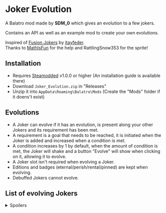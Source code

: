 # Joker Evolution
A Balatro mod made by **SDM_0** which gives an evolution to a few jokers.

Contains an API as well as an example mod to create your own evolutions.

Inspired of [Fusion Jokers](https://github.com/itayfeder/Fusion-Jokers) by [itayfeder](https://github.com/itayfeder).<br>
Thanks to [MathIsFun](https://github.com/MathIsFun0) for the help and RattlingSnow353 for the sprite!

## Installation
- Requires [Steamodded](https://github.com/Steamopollys/Steamodded/) v1.0.0 or higher (An installation guide is available there)
- Download `Joker_Evolution.zip` in "Releases"
- Unzip it into `AppData\Roaming\Balatro\Mods` (Create the "Mods" folder if it doens't exist)

## Evolutions
- A Joker can evolve if it has an evolution, is present along your other Jokers and its requirement has been met.
- A requirement is a goal that needs to be reached, it is initiated when the Joker is added and increased when a condition is met.
- A condition increases by 1 by default, when the amount of condition is met, the Joker will shake and a button "Evolve" will
show when clicking on it, allowing it to evolve.
- A Joker slot isn't required when evolving a Joker.
- Editions and badges (eternal/perish/rental/pinned) are kept when evolving.
- Debuffed Jokers cannot evolve.

## List of evolving Jokers
<details>
  <summary>Spoilers</summary>
  <br>

  | Evolution | Joker | Requirement | Effect |
  | :---: | :---: | :---: | :---: |
  | Astronaut Joker | Space Joker | Upgrade 6 poker hands | 1 in 4 chance to upgrade the level of the most played poker hand |
  | Rendez-Vous | Séance | Score 3 Straight Flush | If poker hand is a Straight, create a random Spectral card |
  | Bordel the Buffon | Chaos the Clown | Reroll 12 times | Rerolls are refunded (3 per round) |
  | Monolith | Obelisk | Evolve 1 card | This Joker gains x0.2 Mult per consecutive hand played, reduced by x1 if playing your most played poker hand |
  | Superstar | Luchador | Defeat 2 boss blinds | Sell this card to disable the current boss blind and create a Luchador card |
  | Tarotologist | Cartomancer | Use 10 Tarot cards | Create 2 Tarot cards when blind is selected (Must have room) |
  | VIP Card | Loyalty Card | Score twice the blind goal 4 times | x4 Mult every 4 hands played |
  | Raised Fist | Clenched Fist | Score 50 cards | Adds double the rank of the highest ranked card held in hand to Mult |
  | Ninefold Joy | Cloud 9 | Score 9 9s cards | Earn $1 for each 9 or $2 for each modified 9 in your full deck at the end of round |
  | Full-Sugar Cola | Diet Cola | Skip 2 blinds | Sell this card to create 2 free Double Tag |
</details>
